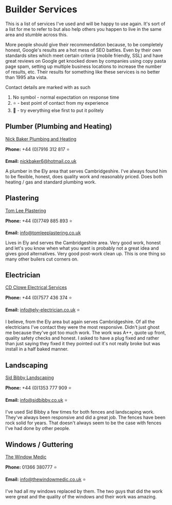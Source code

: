 # Builder Services #

This is a list of services I've used and will be happy to use again. It's sort of a list for me to refer to but also help others you happen to live in the same area and stumble across this.

More people should give their recommendation because, to be completely honest, Google's results are a hot mess of SEO battles. Even by their own standards sites which meet certain criteria (mobile friendly, SSL) and have great reviews on Google get knocked down by companies using copy pasta page spam, setting up multiple business locations to increase the number of results, etc. Their results for something like these services is no better than 1995 alta vista. 

Contact details are marked with as such
1. No symbol - normal expectation on response time
2. ⭐️ - best point of contact from my experience
3. 💩 - try everything else first to put it politely

## Plumber (Plumbing and Heating) ##

[Nick Baker Plumbing and Heating](https://www.nickbakerplumbingandheating.co.uk)

**Phone:** +44 (0)7916 312 817  ⭐️

**Email:** nickbaker6@hotmail.co.uk

A plumber in the Ely area that serves Cambridgeshire. I've always found him to be flexible, honest, does quality work and reasonably priced. Does both heating / gas and standard plumbing work.

## Plastering ##

[Tom Lee Plastering](https://www.tomleeplastering.co.uk)

**Phone:** +44 (0)7749 885 893 ⭐️

**Email:** info@tomleeplastering.co.uk

Lives in Ely and serves the Cambridgeshire area. Very good work, honest and let's you know when what you want is probably not a great idea and gives good alternatives. Very good post-work clean up. This is one thing so many other builers cut corners on.

## Electrician ##

[CD Clowe Electrical Services](http://www.ely-electrician.co.uk)

**Phone:** +44 (0)7577 436 374  ⭐️

**Email:** info@ely-electrician.co.uk ⭐️

I believe, from the Ely area but again serves Cambridgeshire. Of all the electricians I've contact they were the most responsive. Didn't just ghost me because they've got too much work. The work was A++, quote up front, quality safety checks and honest. I asked to have a plug fixed and rather than just saying they fixed it they pointed out it's not really broke but was install in a half baked manner.

## Landscaping ##

[Sid Bibby Landscaping](https://www.sidbibby.co.uk)

**Phone:** +44 (0)1353 777 909 ⭐️

**Email:** info@sidbibby.co.uk ⭐️

I've used Sid Bibby a few times for both fences and landscaping work. They've always been responsive and did a great job. The fences have been rock solid for years. That doesn't always seem to be the case with fences I've had done by other people.

## Windows / Guttering ##

[The Window Medic](https://www.thewindowmedic.co.uk)

**Phone:** 01366 380777 ⭐️

**Email:** info@thewindowmedic.co.uk ⭐️

I've had all my windows replaced by them. The two guys that did the work were great and the quality of the windows and their work was amazing.

